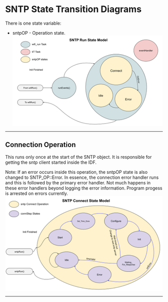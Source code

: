 # SNTP State Transition Diagrams  
There is one state variable:
* sntpOP - Operation state.
![Run State Model](./drawings/sntp_state_model_run.svg)
___  
## Connection Operation
This runs only once at the start of the SNTP object.  It is responsible for getting the sntp client started inside the IDF.

Note: If an error occurs inside this operation, the sntpOP state is also changed to SNTP_OP::Error.  In essence, the connection error handler runs and this is followed by the primary error handler.  Not much happens in these error handlers beyond logging the error information.  Program progess is arrested on errors currently.
![Connect State Model](./drawings/sntp_state_model_connect.svg)
___  
